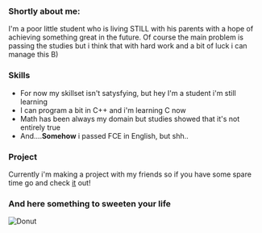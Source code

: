### Shortly about me:

I'm a poor little student who is living STILL with his parents with a hope of achieving something great in the future.
Of course the main problem is passing the studies but i think that with hard work and a bit of luck i can manage this B)

### Skills

* For now my skillset isn't satysfying, but hey I'm a student i'm still learning 
* I can program a bit in C++ and i'm learning C now
* Math has been always my domain but studies showed that it's not entirely true 
* And....**Somehow** i passed FCE in English, but shh..

### Project

Currently i'm making a project with my friends so if you have some spare time go and
check [it](https://github.com/AGH-Narzedzia-Informatyczne/Przelicznik_Wartosci_-Logicznych) out!

### And here something to sweeten your life

![Donut](https://i.ytimg.com/vi/DEqXNfs_HhY/maxresdefault.jpg)
